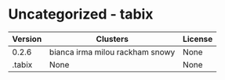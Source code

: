 # Uncategorized - tabix







| Version | Clusters | License |
| ------- | -------- | ------- |
| 0.2.6 | bianca irma milou rackham snowy | None |
| .tabix | None | None |

